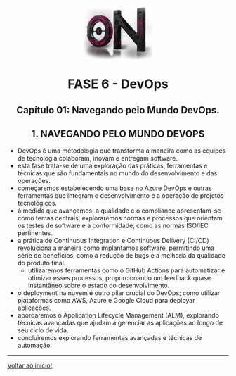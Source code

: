 <div align="center">
<a href="https://github.com/DigouO" target="_blank"><img align="center" height="120px" src="../assets/logo.png" /></a>
<h1>FASE 6 - DevOps</h1>
<h2>Capítulo 01: Navegando pelo Mundo DevOps.</h2>
</div>

<div align="center">
<h2>1. NAVEGANDO PELO MUNDO DEVOPS</h2>
</div>

- DevOps é uma metodologia que transforma a maneira como as equipes de tecnologia colaboram, inovam e entregam software. 
- esta fase trata-se de uma exploração das práticas, ferramentas e técnicas que são fundamentais no mundo do desenvolvimento e das operações.
- começaremos estabelecendo uma base no Azure DevOps e outras ferramentas que integram o desenvolvimento e a operação de projetos tecnológicos.
- à medida que avançamos, a qualidade e o compliance apresentam-se como temas centrais; exploraremos normas e processos que orientam os testes de software e a conformidade, como as normas ISO/IEC pertinentes.
- a prática de Continuous Integration e Continuous Delivery (CI/CD) revoluciona a maneira como implantamos software, permitindo uma série de benefícios, como a redução de bugs e a melhoria da qualidade do produto final. 
  - utilizaremos ferramentas como o GitHub Actions para automatizar e otimizar esses processos, proporcionando um feedback quase instantâneo sobre o estado do desenvolvimento.
- o deployment na nuvem é outro pilar crucial do DevOps; como utilizar plataformas como AWS, Azure e Google Cloud para deployar aplicações.
- abordaremos o Application Lifecycle Management (ALM), explorando técnicas avançadas que ajudam a gerenciar as aplicações ao longo de seu ciclo de vida. 
- concluiremos explorando ferramentas avançadas e técnicas de automação.

--- 

[Voltar ao início!](https://github.com/DigouO/Smart_Cities_FIAP_2024)